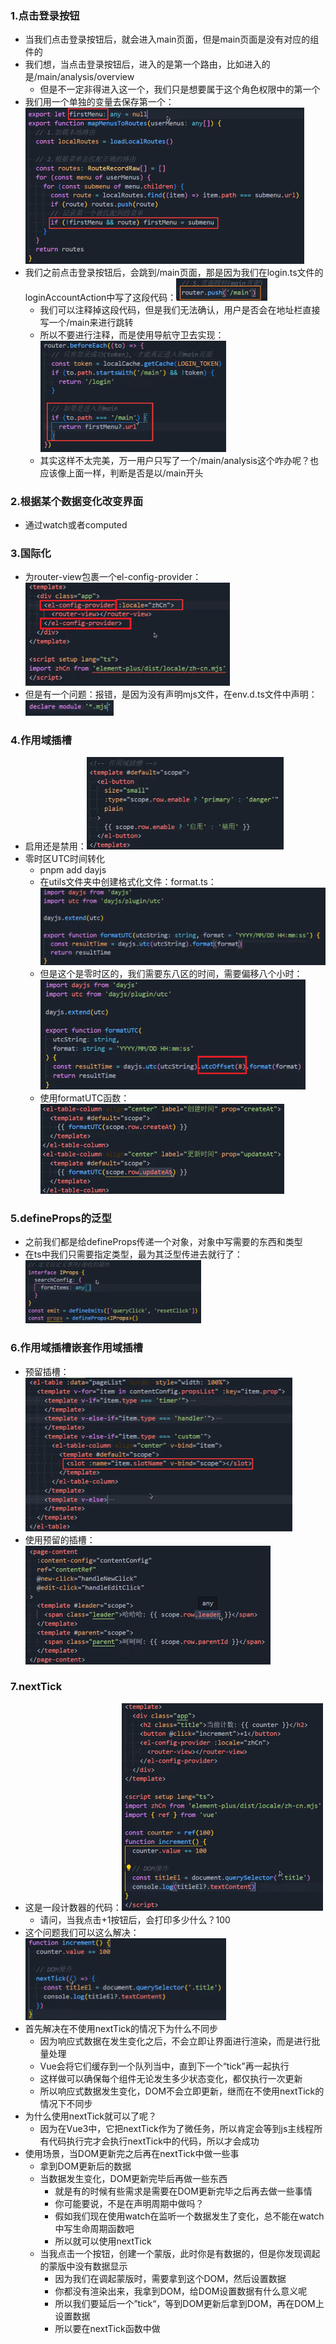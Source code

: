 ### 1.点击登录按钮

- 当我们点击登录按钮后，就会进入main页面，但是main页面是没有对应的组件的
- 我们想，当点击登录按钮后，进入的是第一个路由，比如进入的是/main/analysis/overview
  - 但是不一定非得进入这一个，我们只是想要属于这个角色权限中的第一个
- 我们用一个单独的变量去保存第一个：<img src="images/image-20221019124503146.png" alt="image-20221019124503146" style="zoom:50%;" />
- 我们之前点击登录按钮后，会跳到/main页面，那是因为我们在login.ts文件的loginAccountAction中写了这段代码：<img src="images/image-20221019124704276.png" alt="image-20221019124704276" style="zoom: 50%;" />
  - 我们可以注释掉这段代码，但是我们无法确认，用户是否会在地址栏直接写一个/main来进行跳转
  - 所以不要进行注释，而是使用导航守卫去实现：<img src="images/image-20221019125538341.png" alt="image-20221019125538341" style="zoom:50%;" />
  - 其实这样不太完美，万一用户只写了一个/main/analysis这个咋办呢？也应该像上面一样，判断是否是以/main开头

### 2.根据某个数据变化改变界面

- 通过watch或者computed

### 3.国际化

- 为router-view包裹一个el-config-provider：<img src="images/image-20221018152348807.png" alt="image-20221018152348807" style="zoom:50%;" />
- 但是有一个问题：报错，是因为没有声明mjs文件，在env.d.ts文件中声明：<img src="images/image-20221018152827487.png" alt="image-20221018152827487" style="zoom:50%;" />

### 4.作用域插槽

- 启用还是禁用：<img src="images/image-20221022100739134.png" alt="image-20221022100739134" style="zoom:50%;" />
- 零时区UTC时间转化
  - pnpm add dayjs
  - 在utils文件夹中创建格式化文件：format.ts：<img src="images/image-20221022101013830.png" alt="image-20221022101013830" style="zoom:50%;" />
  - 但是这个是零时区的，我们需要东八区的时间，需要偏移八个小时：<img src="images/image-20221022101130050.png" alt="image-20221022101130050" style="zoom:50%;" />
  - 使用formatUTC函数：<img src="images/image-20221022101307762.png" alt="image-20221022101307762" style="zoom:50%;" />

### 5.defineProps的泛型

- 之前我们都是给defineProps传递一个对象，对象中写需要的东西和类型
- 在ts中我们只需要指定类型，最为其泛型传进去就行了：<img src="images/image-20221022102216272.png" alt="image-20221022102216272" style="zoom:50%;" />

### 6.作用域插槽嵌套作用域插槽

- 预留插槽：<img src="images/image-20221022103409579.png" alt="image-20221022103409579" style="zoom:50%;" />
- 使用预留的插槽：<img src="images/image-20221022103558664.png" alt="image-20221022103558664" style="zoom:50%;" />

### 7.nextTick

- 这是一段计数器的代码：<img src="images/image-20221022104731866.png" alt="image-20221022104731866" style="zoom:50%;" />
  - 请问，当我点击+1按钮后，会打印多少什么？100
- 这个问题我们可以这么解决：<img src="images/image-20221022104836783.png" alt="image-20221022104836783" style="zoom:50%;" />
- 首先解决在不使用nextTick的情况下为什么不同步
  - 因为响应式数据在发生变化之后，不会立即让界面进行渲染，而是进行批量处理
  - Vue会将它们缓存到一个队列当中，直到下一个“tick”再一起执行
  - 这样做可以确保每个组件无论发生多少状态变化，都仅执行一次更新
  - 所以响应式数据发生变化，DOM不会立即更新，继而在不使用nextTick的情况下不同步
- 为什么使用nextTick就可以了呢？
  - 因为在Vue3中，它把nextTick作为了微任务，所以肯定会等到js主线程所有代码执行完才会执行nextTick中的代码，所以才会成功
- 使用场景，当DOM更新完之后再在nextTick中做一些事
  - 拿到DOM更新后的数据
  - 当数据发生变化，DOM更新完毕后再做一些东西
    - 就是有的时候有些需求是需要在DOM更新完毕之后再去做一些事情
    - 你可能要说，不是在声明周期中做吗？
    - 假如我们现在使用watch在监听一个数据发生了变化，总不能在watch中写生命周期函数吧
    - 所以就可以使用nextTick
  - 当我点击一个按钮，创建一个蒙版，此时你是有数据的，但是你发现调起的蒙版中没有数据显示
    - 因为我们在调起蒙版时，需要拿到这个DOM，然后设置数据
    - 你都没有渲染出来，我拿到DOM，给DOM设置数据有什么意义呢
    - 所以我们要延后一个”tick“，等到DOM更新后拿到DOM，再在DOM上设置数据
    - 所以要在nextTick函数中做